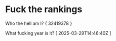 # Fuck the rankings

Who the hell am I?
{ 32419378 }

What fucking year is it?
[ 2025-03-29T14:46:40Z ]
